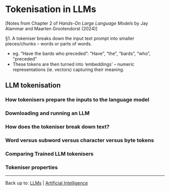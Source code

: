 # Tokenisation in LLMs

[Notes from Chapter 2 of *Hands-On Large Language Models* by Jay Alammar and Maarten Grootendorst (2024)]

§1. A tokeniser breaks down the input text prompt into smaller pieces/chunks – words or parts of words.
- eg. “Have the bards who preceded”: “Have”, “the”, “bards”, “who”, “preceded”
- These tokens are then turned into ‘embeddings’ – numeric representations (ie. vectors) capturing their meaning.

## LLM tokenisation



### How tokenisers prepare the inputs to the language model


### Downloading and running an LLM

### How does the tokeniser break down text?


### Word versus subword versus character versus byte tokens

### Comparing Trained LLM tokenisers

### Tokeniser properties




----

Back up to: [LLMs](index.md) | [Artificial Intelligence](../index.md)
